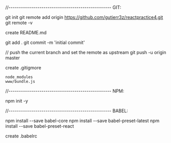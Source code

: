 
//--------------------------------------------------
GIT:

git init
git remote add origin https://github.com/gutierr3z/reactpractice4.git
git remote -v

create README.md

git add .
git commit -m 'initial commit'

// push the current branch and set the remote as upstream
git push -u origin master

create .gitigmore

    node_modules
    www/bundle.js

//--------------------------------------------------
NPM:

npm init -y

//--------------------------------------------------
BABEL:

npm install --save babel-core
npm install --save babel-preset-latest
npm install --save babel-preset-react

create .babelrc